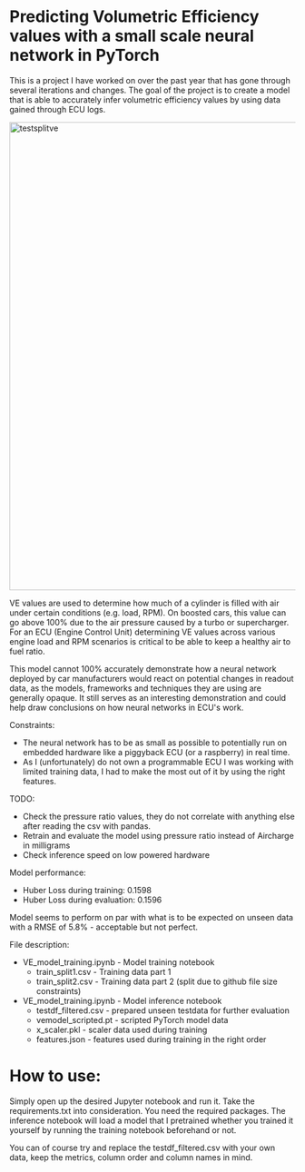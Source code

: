 # Predicting Volumetric Efficiency values with a small scale neural network in PyTorch

This is a project I have worked on over the past year that has gone through several iterations and changes.
The goal of the project is to create a model that is able to accurately infer volumetric efficiency values by using data gained through ECU logs.

<img width="1058" height="825" alt="testsplitve" src="https://github.com/user-attachments/assets/004efb29-5bda-4cd6-b0f2-964af924233b" />

VE values are used to determine how much of a cylinder is filled with air under certain conditions (e.g. load, RPM). On boosted cars, this value can go above 100% due to the air pressure caused by a turbo or supercharger. For an ECU (Engine Control Unit) determining VE values across various engine load and RPM scenarios is critical to be able to keep a healthy air to fuel ratio.

This model cannot 100% accurately demonstrate how a neural network deployed by car manufacturers would react on potential changes in readout data, as the models, frameworks and techniques they are using are generally opaque.
It still serves as an interesting demonstration and could help draw conclusions on how neural networks in ECU's work.

Constraints:
* The neural network has to be as small as possible to potentially run on embedded hardware like a piggyback ECU (or a raspberry) in real time.
* As I (unfortunately) do not own a programmable ECU I was working with limited training data, I had to make the most out of it by using the right features.

TODO:
* Check the pressure ratio values, they do not correlate with anything else after reading the csv with pandas.
* Retrain and evaluate the model using pressure ratio instead of Aircharge in milligrams
* Check inference speed on low powered hardware

Model performance:
* Huber Loss during training: 0.1598
* Huber Loss during evaluation: 0.1596

Model seems to perform on par with what is to be expected on unseen data with a RMSE of 5.8% - acceptable but not perfect.

File description:
* VE_model_training.ipynb - Model training notebook
  * train_split1.csv - Training data part 1
  * train_split2.csv - Training data part 2 (split due to github file size constraints)
* VE_model_training.ipynb - Model inference notebook
  * testdf_filtered.csv - prepared unseen testdata for further evaluation
  * vemodel_scripted.pt - scripted PyTorch model data
  * x_scaler.pkl - scaler data used during training
  * features.json - features used during training in the right order

# How to use:
Simply open up the desired Jupyter notebook and run it. Take the requirements.txt into consideration. You need the required packages.
The inference notebook will load a model that I pretrained whether you trained it yourself by running the training notebook beforehand or not.

You can of course try and replace the testdf_filtered.csv with your own data, keep the metrics, column order and column names in mind.
